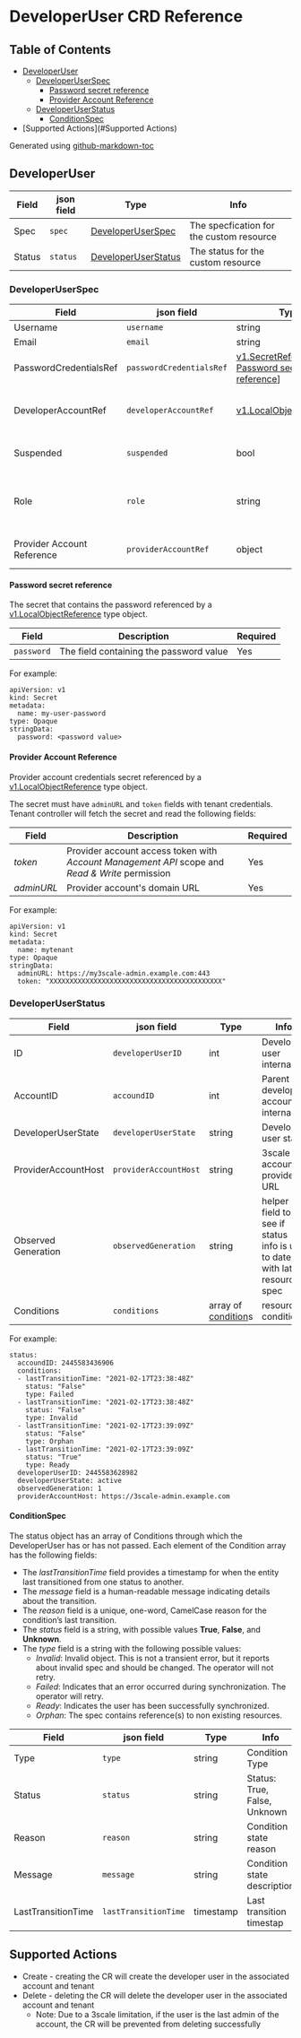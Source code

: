 # DeveloperUser CRD Reference

## Table of Contents

* [DeveloperUser](#developeruser)
   * [DeveloperUserSpec](#developeruserspec)
      * [Password secret reference](#password-secret-reference)
      * [Provider Account Reference](#provider-account-reference)
   * [DeveloperUserStatus](#developeruserstatus)
      * [ConditionSpec](#conditionspec)
* [Supported Actions](#Supported Actions)

Generated using [github-markdown-toc](https://github.com/ekalinin/github-markdown-toc)

## DeveloperUser

| **Field** | **json field**| **Type** | **Info** |
| --- | --- | --- | --- |
| Spec | `spec` | [DeveloperUserSpec](#developeruserspec) | The specfication for the custom resource |
| Status | `status` | [DeveloperUserStatus](#developeruserstatus) | The status for the custom resource |

### DeveloperUserSpec

| **Field** | **json field**| **Type** | **Info** | **Required** |
| --- | --- | --- | --- | --- |
| Username | `username` | string | Username  | Yes |
| Email | `email` | string | Email | Yes |
| PasswordCredentialsRef | `passwordCredentialsRef` | [v1.SecretReference](https://kubernetes.io/docs/reference/generated/kubernetes-api/v1.19/#secretreference-v1-core) to [Password secret reference](#password-secret-reference)] | The secret that contains password | Yes |
| DeveloperAccountRef | `developerAccountRef` | [v1.LocalObjectReference](https://v1-15.docs.kubernetes.io/docs/reference/generated/kubernetes-api/v1.15/#localobjectreference-v1-core) | Local reference to the parent [DeveloperAccount CR](developeraccount-reference.md) | Yes |
| Suspended | `suspended` | bool | Defines the desired state. Defaults to "false" | No |
| Role | `role` | string | Defines the desired role. Valid values are `member` or `admin`. Defaults to `member` | No |
| Provider Account Reference | `providerAccountRef` | object | [Provider account credentials secret reference](#provider-account-reference) | No |

#### Password secret reference

The secret that contains the password referenced by a [v1.LocalObjectReference](https://v1-15.docs.kubernetes.io/docs/reference/generated/kubernetes-api/v1.15/#localobjectreference-v1-core) type object.

| **Field** | **Description** | **Required** |
| --- | --- | --- |
| `password` | The field containing the password value | Yes |

For example:

```
apiVersion: v1
kind: Secret
metadata:
  name: my-user-password
type: Opaque
stringData:
  password: <password value>
```

#### Provider Account Reference

Provider account credentials secret referenced by a [v1.LocalObjectReference](https://v1-15.docs.kubernetes.io/docs/reference/generated/kubernetes-api/v1.15/#localobjectreference-v1-core) type object.

The secret must have `adminURL` and `token` fields with tenant credentials.
Tenant controller will fetch the secret and read the following fields:

| **Field** | **Description** | **Required** |
| --- | --- | --- |
| *token* | Provider account access token with *Account Management API* scope and *Read & Write* permission | Yes |
| *adminURL* | Provider account's domain URL | Yes |

For example:

```
apiVersion: v1
kind: Secret
metadata:
  name: mytenant
type: Opaque
stringData:
  adminURL: https://my3scale-admin.example.com:443
  token: "XXXXXXXXXXXXXXXXXXXXXXXXXXXXXXXXXXXXXXXXXXX"
```

### DeveloperUserStatus

| **Field** | **json field**| **Type** | **Info** |
| --- | --- | --- | --- |
| ID | `developerUserID` | int | Developer user internal ID |
| AccountID | `accoundID` | int | Parent developer account internal ID |
| DeveloperUserState | `developerUserState` | string | Developer user state |
| ProviderAccountHost | `providerAccountHost` | string | 3scale account's provider URL |
| Observed Generation | `observedGeneration` | string | helper field to see if status info is up to date with latest resource spec |
| Conditions | `conditions` | array of [condition](#ConditionSpec)s | resource conditions |

For example:

```
status:
  accoundID: 2445583436906
  conditions:
  - lastTransitionTime: "2021-02-17T23:38:48Z"
    status: "False"
    type: Failed
  - lastTransitionTime: "2021-02-17T23:38:48Z"
    status: "False"
    type: Invalid
  - lastTransitionTime: "2021-02-17T23:39:09Z"
    status: "False"
    type: Orphan
  - lastTransitionTime: "2021-02-17T23:39:09Z"
    status: "True"
    type: Ready
  developerUserID: 2445583628982
  developerUserState: active
  observedGeneration: 1
  providerAccountHost: https://3scale-admin.example.com
```

#### ConditionSpec

The status object has an array of Conditions through which the DeveloperUser has or has not passed.
Each element of the Condition array has the following fields:

* The *lastTransitionTime* field provides a timestamp for when the entity last transitioned from one status to another.
* The *message* field is a human-readable message indicating details about the transition.
* The *reason* field is a unique, one-word, CamelCase reason for the condition’s last transition.
* The *status* field is a string, with possible values **True**, **False**, and **Unknown**.
* The *type* field is a string with the following possible values:
  * *Invalid*: Invalid object. This is not a transient error, but it reports about invalid spec and should be changed. The operator will not retry.
  * *Failed*: Indicates that an error occurred during synchronization. The operator will retry.
  * *Ready*: Indicates the user has been successfully synchronized.
  * *Orphan*: The spec contains reference(s) to non existing resources.

| **Field** | **json field**| **Type** | **Info** |
| --- | --- | --- | --- |
| Type | `type` | string | Condition Type |
| Status | `status` | string | Status: True, False, Unknown |
| Reason | `reason` | string | Condition state reason |
| Message | `message` | string | Condition state description |
| LastTransitionTime | `lastTransitionTime` | timestamp | Last transition timestap |


## Supported Actions
* Create - creating the CR will create the developer user in the associated account and tenant
* Delete - deleting the CR will delete the developer user in the associated account and tenant
  * Note: Due to a 3scale limitation, if the user is the last admin of the account, the CR will be prevented from 
deleting successfully